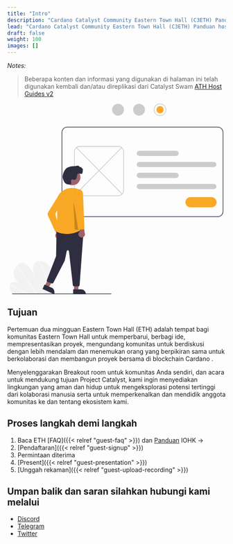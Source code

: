 ```yaml
---
title: "Intro"
description: "Cardano Catalyst Community Eastern Town Hall (C3ETH) Panduan hosting ruang Breakout"
lead: "Cardano Catalyst Community Eastern Town Hall (C3ETH) Panduan hosting ruang Breakout"
draft: false
weight: 100
images: []
---
```


_Notes:_

> Beberapa konten dan informasi yang digunakan di halaman ini telah digunakan kembali dan/atau direplikasi dari Catalyst Swam [ATH Host Guides v2](https://docs.google.com/document/d/1LAcNTpvk3duQTpkRzb5OiYwR0nUQBq892Gj_-lOysw8/edit)

<svg data-name="Layer 1" xmlns="http://www.w3.org/2000/svg" width="551.4506" height="481.32197" viewbox="0 0 651.4506 581.32197" xmlns:xlink="http://www.w3.org/1999/xlink"><path d="M407.42581,700.867a299.245,299.245,0,0,1-2.8211,38.45146c-.06178.44752-.12909.895-.19114,1.3425l-120.47535-.67316c-.35373-.44444-.70189-.89422-1.03923-1.34937-1.12477-1.50633-2.179-3.05546-3.14669-4.658-4.65138-7.72052-6.78083-16.75972-4.64691-22.99623l.03822-.09691a10.94358,10.94358,0,0,1,2.13587-3.71124c4.86529-5.47662,14.70241-4.5637,23.62939-.14317-8.00691-8.76446-14.3825-19.82387-14.86693-29.69566-.475-9.62889,4.55991-16.50748,10.02086-22.35309.17919-.19324.35834-.38111.5375-.569.087-.09663.17916-.18787.26585-.28451,4.26071-4.45477,9.228-8.84624,16.41774-8.315,7.88532.58364,16.62779,7.18847,22.75764,14.88488,6.12988,7.691,10.20333,16.42809,14.33222,24.95508,4.13419,8.52161,8.60705,17.261,15.24112,24.54469-8.9854-11.36535-16.23-24.2966-18.90614-36.87318s-.32094-24.65557,7.68715-30.57867a18.73027,18.73027,0,0,1,8.20427-3.31038c.34547-.05741.69641-.104,1.05285-.14522,7.41325-.84347,16.26445,1.72045,23.79524,7.84906,8.2935,6.74805,14.04345,16.75176,16.90437,26.24831C407.21327,682.88676,407.51814,692.02909,407.42581,700.867Z" transform="translate(-274.2747 -159.33901)" fill="#f2f2f2"></path><path d="M328.60381,740.2374l-2.30371-.01287q-1.09722-.686-2.20479-1.35589c-.45709-.28852-.91951-.5663-1.38217-.84948q-11.46216-7.00046-23.0677-13.42975-11.595-6.43463-23.30653-12.27632a.96553.96553,0,0,1-.555-1.10389.27827.27827,0,0,1,.0384-.0807c.1089-.20444.35229-.28943.70753-.11477.95767.48019,1.92087.96041,2.87847,1.4514q11.74356,5.94169,23.3863,12.47645,11.63473,6.532,23.13688,13.64055c.16122.098.32268.20145.4839.29947C327.1466,739.33356,327.87257,739.78548,328.60381,740.2374Z" transform="translate(-274.2747 -159.33901)" fill="#fff"></path><path d="M358.30737,740.40337l-1.42454-.008c-.3213-.44963-.63706-.89926-.95835-1.34892q-11.32325-15.87858-22.64176-31.75717-18.53535-25.99569-37.05964-51.99132a.9177.9177,0,0,1-.16028-.31387c-.10561-.38371.17624-.60875.5375-.569a1.08217,1.08217,0,0,1,.75269.47905q10.39191,14.57838,20.7786,29.14593,18.43885,25.86568,36.87247,51.72589c.78167,1.09434,1.5633,2.19406,2.345,3.2884C357.67031,739.50411,357.99161,739.95377,358.30737,740.40337Z" transform="translate(-274.2747 -159.33901)" fill="#fff"></path><path d="M390.04359,732.13076c-.0727,2.40077-.2316,4.76328-.43912,7.10391q-.06025.67147-.12079,1.3429l-1.49462-.00835c.04571-.44758.09142-.8952.13159-1.34284.31583-3.38146.53992-6.80118.57035-10.31373a143.88283,143.88283,0,0,0-2.83256-29.00249,180.579,180.579,0,0,0-8.77279-30.13105,206.92437,206.92437,0,0,0-14.35356-29.81153.79621.79621,0,0,1-.13194-.52952c.06166-.42595.62883-.55228,1.05285-.14522a1.23729,1.23729,0,0,1,.21427.271q1.03419,1.77832,2.03066,3.56724a206.78153,206.78153,0,0,1,13.738,29.916,179.724,179.724,0,0,1,8.17867,30.17631A141.95,141.95,0,0,1,390.04359,732.13076Z" transform="translate(-274.2747 -159.33901)" fill="#fff"></path><path d="M713.7253,178.339a19,19,0,1,1,19,19A19.02154,19.02154,0,0,1,713.7253,178.339Zm36,0a17,17,0,1,0-17,17A17.01916,17.01916,0,0,0,749.7253,178.339Z" transform="translate(-274.2747 -159.33901)" fill="#ccc"></path><circle cx="458.4506" cy="19" r="11" fill="#f9a826"></circle><circle cx="394.4506" cy="19" r="18" fill="#ccc"></circle><circle cx="330.4506" cy="19" r="18" fill="#ccc"></circle><path d="M908.7253,505.339h-459a17.01916,17.01916,0,0,1-17-17v-241a17.01917,17.01917,0,0,1,17-17h459a17.01917,17.01917,0,0,1,17,17v241A17.01916,17.01916,0,0,1,908.7253,505.339Zm-459-273a15.017,15.017,0,0,0-15,15v241a15.017,15.017,0,0,0,15,15h459a15.017,15.017,0,0,0,15-15v-241a15.017,15.017,0,0,0-15-15Z" transform="translate(-274.2747 -159.33901)" fill="#3f3d56"></path><path d="M605.7253,441.339h-118a17.01916,17.01916,0,0,1-17-17v-118a17.01917,17.01917,0,0,1,17-17h118a17.01917,17.01917,0,0,1,17,17v118A17.01916,17.01916,0,0,1,605.7253,441.339Zm-118-150a15.017,15.017,0,0,0-15,15v118a15.017,15.017,0,0,0,15,15h118a15.017,15.017,0,0,0,15-15v-118a15.017,15.017,0,0,0-15-15Z" transform="translate(-274.2747 -159.33901)" fill="#ccc"></path><path d="M896.71355,353.339h-227a8,8,0,1,1,0-16h227a8,8,0,0,1,0,16Z" transform="translate(-274.2747 -159.33901)" fill="#ccc"></path><path d="M781.71355,319.339h-112a8,8,0,1,1,0-16h112a8,8,0,0,1,0,16Z" transform="translate(-274.2747 -159.33901)" fill="#ccc"></path><path d="M896.71355,420.339h-227a8,8,0,1,1,0-16h227a8,8,0,0,1,0,16Z" transform="translate(-274.2747 -159.33901)" fill="#ccc"></path><path d="M781.71355,386.339h-112a8,8,0,1,1,0-16h112a8,8,0,0,1,0,16Z" transform="translate(-274.2747 -159.33901)" fill="#ccc"></path><path d="M617.28976,436.38979a.99591.99591,0,0,1-.71192-.29785L476.96065,294.59341a.99983.99983,0,1,1,1.42359-1.4043L618.00167,434.68765a.99987.99987,0,0,1-.71191,1.70214Z" transform="translate(-274.2747 -159.33901)" fill="#ccc"></path><path d="M476.161,436.38979a.99981.99981,0,0,1-.71179-1.70214L615.062,293.18911a.99992.99992,0,1,1,1.42383,1.4043l-139.613,141.49853A.995.995,0,0,1,476.161,436.38979Z" transform="translate(-274.2747 -159.33901)" fill="#ccc"></path><path d="M889.7253,475.839h-64a15.5,15.5,0,0,1,0-31h64a15.5,15.5,0,0,1,0,31Z" transform="translate(-274.2747 -159.33901)" fill="#f9a826"></path><path d="M282.63079,740.56342h301a1,1,0,1,0,0-2h-301a1,1,0,1,0,0,2Z" transform="translate(-274.2747 -159.33901)" fill="#3f3d56"></path><polygon points="196.284 569.773 208.544 569.772 214.376 522.484 196.282 522.485 196.284 569.773" fill="#a0616a"></polygon><path d="M467.93159,725.60829h38.53072a0,0,0,0,1,0,0v14.88687a0,0,0,0,1,0,0H482.81845a14.88687,14.88687,0,0,1-14.88687-14.88687v0A0,0,0,0,1,467.93159,725.60829Z" transform="translate(700.15266 1306.7422) rotate(179.99738)" fill="#2f2e41"></path><polygon points="107.329 555.885 118.48 560.979 143.434 520.389 126.975 512.872 107.329 555.885" fill="#a0616a"></polygon><path d="M375.83506,718.27792h38.53073a0,0,0,0,1,0,0v14.88687a0,0,0,0,1,0,0H390.72191a14.88685,14.88685,0,0,1-14.88685-14.88685v0A0,0,0,0,1,375.83506,718.27792Z" transform="translate(178.70168 1390.65548) rotate(-155.45145)" fill="#2f2e41"></path><path d="M417.30589,569.66844a10.05578,10.05578,0,0,1-.80113-15.3985L402.09317,521.57l18.30864,3.10282,10.87858,30.57671a10.11027,10.11027,0,0,1-13.9745,14.4189Z" transform="translate(-274.2747 -159.33901)" fill="#a0616a"></path><path d="M466.86892,712.65454,455.10671,609.93091a3.49992,3.49992,0,0,0-6.90405-.3125l-5.83081,28.09375a4.47464,4.47464,0,0,1-.4043,1.14257L407.835,705.22388a4.50112,4.50112,0,0,1-5.55738,2.16406l-11.86841-4.373a4.49893,4.49893,0,0,1-2.64306-5.84082l27.78515-72.05273a3.49191,3.49191,0,0,0,.23389-1.19336l1.41943-75.23535a4.50134,4.50134,0,0,1,4.06226-4.39356l73.73486-7.19336a4.49979,4.49979,0,0,1,4.9253,4.80469L487.54006,712.469a4.51685,4.51685,0,0,1-4.48828,4.17383H471.33987A4.499,4.499,0,0,1,466.86892,712.65454Z" transform="translate(-274.2747 -159.33901)" fill="#2f2e41"></path><circle cx="191.23328" cy="224.65026" r="24.56103" fill="#a0616a"></circle><path d="M486.79324,421.968q-1.00856-.48194-2.00244-.92676h-.00025a49.73275,49.73275,0,0,0-50.02026,5.40137c-13.08106,9.74316-19.38623,24.4121-17.29859,40.24609,4.40064,33.37305-.63769,78.64355-1.16088,83.15234,40.37573,18.56641,75.79834-4.77636,78.94238-6.94531Z" transform="translate(-274.2747 -159.33901)" fill="#f9a826"></path><path d="M415.21023,549.41138a4.48864,4.48864,0,0,1-3.38965-2.5918l-20.60986-45.665a11.451,11.451,0,0,1,.6897-10.73047l25.30932-41.06738a8.30928,8.30928,0,0,1,15.38745,1.96582,8.33317,8.33317,0,0,1-.56958,5.5459l-18.72216,39.3164,12.30493,41.64746a4.52263,4.52263,0,0,1-.99829,4.31543l-5.37256,5.86133a4.48617,4.48617,0,0,1-3.312,1.46A4.56841,4.56841,0,0,1,415.21023,549.41138Z" transform="translate(-274.2747 -159.33901)" fill="#f9a826"></path><path d="M472.58254,539.86841l-3.81-76.2002.98828-.1289,17.12842,80.60351h-9.8125A4.49652,4.49652,0,0,1,472.58254,539.86841Z" transform="translate(-274.2747 -159.33901)" opacity="0.2"></path><path d="M486.156,564.18241a10.0558,10.0558,0,0,1,2.41343-15.22929l-7.30826-34.97954,17.26545,6.83651,4.29307,32.16906A10.11027,10.11027,0,0,1,486.156,564.18241Z" transform="translate(-274.2747 -159.33901)" fill="#a0616a"></path><path d="M482.70632,540.40942,468.27737,444.217l-.01367-.09082,2.78906-12.83008a13.52752,13.52752,0,0,1,26.73462,2.31543l4.32983,104.78223a4.515,4.515,0,0,1-3.99927,4.6582l-10.46459,1.16309a4.69583,4.69583,0,0,1-.50757.02832A4.48508,4.48508,0,0,1,482.70632,540.40942Z" transform="translate(-274.2747 -159.33901)" fill="#f9a826"></path><path d="M455.41305,406.29507a17.69024,17.69024,0,0,1-15.87952-10.209h0c-2.27661-4.81591-3.54163-8.65234-3.76013-11.40381-.58728-7.39257,3.58972-19.00927,9.12121-25.36767,6.06861-6.97559,15.67371-7.94873,24.96253-8.88965,2.53784-.25732,5.16211-.523,7.64624-.90918,2.1311-.331,4.78345-.74316,7.03833.09375a5.10569,5.10569,0,0,1,2.93188,2.77344,1.76483,1.76483,0,0,0,.98914.99072,1.49606,1.49606,0,0,0,1.2008-.05713,2.68616,2.68616,0,0,1,2.43445-.00049,2.36289,2.36289,0,0,1,1.27027,1.729,2.47538,2.47538,0,0,0,.23217.72607,2.86838,2.86838,0,0,0,1.87452,1.41846,2.5325,2.5325,0,0,1,1.96923,2.71435c-.14965,1.26172-.21337,2.623-.275,3.94-.23206,4.95507-.47083,10.07763-5.45227,9.99511a14.33864,14.33864,0,0,1-3.75024-.66211c-1.80433-.501-3.2295-.89892-5.14942.29834-2.95166,1.83985-3.43359,5.686-3.85864,9.07959l-.07483.59326c-.49658,3.88135-2.54785,8.55225-6.695,8.94288a9.64121,9.64121,0,0,1-3.85351-.668,6.90409,6.90409,0,0,0-4.01551-.48194c-2.27758.64991-3.3739,3.37012-3.27978,5.72168a22.29541,22.29541,0,0,0,.36877,2.86768,15.28491,15.28491,0,0,1,.31849,4.57324c-.11829.93164-1.1886,1.5459-3.36841,1.93213A16.8779,16.8779,0,0,1,455.41305,406.29507Z" transform="translate(-274.2747 -159.33901)" fill="#2f2e41"></path></svg>

## Tujuan

Pertemuan dua mingguan Eastern Town Hall (ETH) adalah tempat bagi komunitas Eastern Town Hall untuk memperbarui, berbagi ide, mempresentasikan proyek, mengundang komunitas untuk berdiskusi dengan lebih mendalam dan menemukan orang yang berpikiran sama untuk berkolaborasi dan membangun proyek bersama di blockchain Cardano .

Menyelenggarakan Breakout room untuk komunitas Anda sendiri, dan acara untuk mendukung tujuan Project Catalyst, kami ingin menyediakan lingkungan yang aman dan hidup untuk mengeksplorasi potensi tertinggi dari kolaborasi manusia serta untuk memperkenalkan dan mendidik anggota komunitas ke dan tentang ekosistem kami.

## Proses langkah demi langkah

1. Baca ETH [FAQ]({{&lt; relref "guest-faq" &gt;}}) dan [Panduan](https://docs.google.com/document/d/1G__eWrmsUxecET2e3zIniPSQJ-FWI1YAGJ-vLwzm8U8/edit) IOHK →
2. [Pendaftaran]({{&lt; relref "guest-signup" &gt;}})
3. Permintaan diterima
4. [Present]({{&lt; relref "guest-presentation" &gt;}})
5. [Unggah rekaman]({{&lt; relref "guest-upload-recording" &gt;}})

## Umpan balik dan saran silahkan hubungi kami melalui

- [Discord](https://discord.gg/Jbgcp7qESw)
- [Telegram](https://t.me/easterntownhall)
- [Twitter](https://twitter.com/c3eth)
